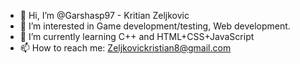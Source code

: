 - 👋 Hi, I’m @Garshasp97 - Kritian Zeljkovic  
- 👀 I’m interested in Game development/testing, Web development.
- 🌱 I’m currently learning C++ and HTML+CSS+JavaScript
- 📫 How to reach me: Zeljkovickristian8@gmail.com

<!---
Garshasp97/Garshasp97 is a ✨ special ✨ repository because its `README.md` (this file) appears on your GitHub profile.
You can click the Preview link to take a look at your changes.
--->
